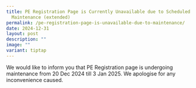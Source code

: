 ```yaml
---
title: PE Registration Page is Currently Unavailable due to Scheduled
  Maintenance (extended)
permalink: /pe-registration-page-is-unavailable-due-to-maintenance/
date: 2024-12-31
layout: post
description: ""
image: ""
variant: tiptap
---
```

<p>We would like to inform you that PE Registration page is undergoing maintenance
from 20 Dec 2024 till 3 Jan 2025. We apologise for any inconvenience caused.</p>